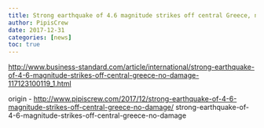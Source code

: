 ```yaml
---
title: Strong earthquake of 4.6 magnitude strikes off central Greece, no damage
author: PipisCrew
date: 2017-12-31
categories: [news]
toc: true
---
```


http://www.business-standard.com/article/international/strong-earthquake-of-4-6-magnitude-strikes-off-central-greece-no-damage-117123100119_1.html

origin - http://www.pipiscrew.com/2017/12/strong-earthquake-of-4-6-magnitude-strikes-off-central-greece-no-damage/ strong-earthquake-of-4-6-magnitude-strikes-off-central-greece-no-damage